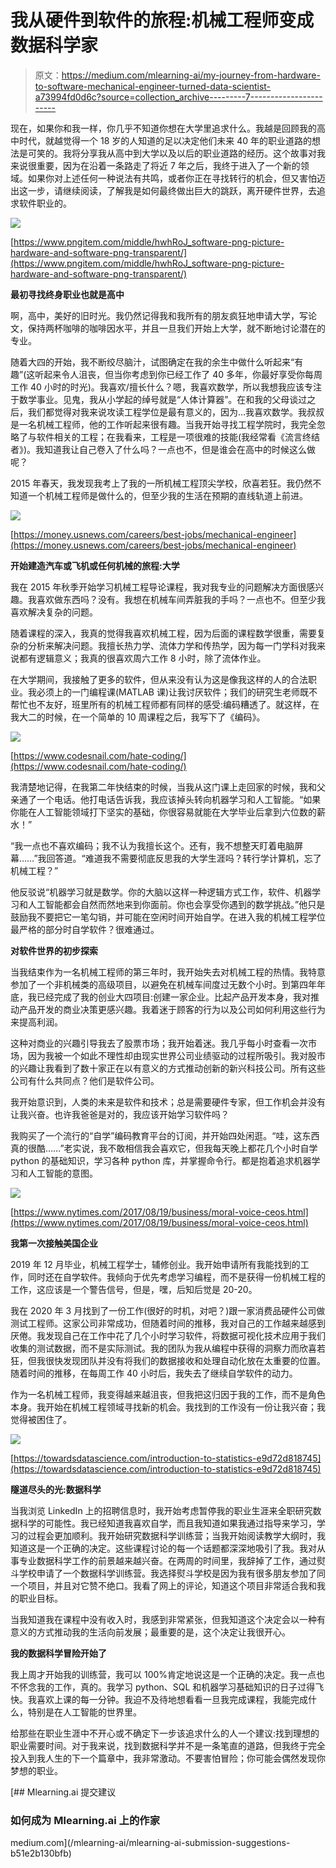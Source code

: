 # 我从硬件到软件的旅程:机械工程师变成数据科学家

> 原文：<https://medium.com/mlearning-ai/my-journey-from-hardware-to-software-mechanical-engineer-turned-data-scientist-a73994fd0d6c?source=collection_archive---------7----------------------->

现在，如果你和我一样，你几乎不知道你想在大学里追求什么。我越是回顾我的高中时代，就越觉得一个 18 岁的人知道的足以决定他们未来 40 年的职业道路的想法是可笑的。我将分享我从高中到大学以及以后的职业道路的经历。这个故事对我来说很重要，因为在沿着一条路走了将近 7 年之后，我终于进入了一个新的领域。如果你对上述任何一种说法有共鸣，或者你正在寻找转行的机会，但又害怕迈出这一步，请继续阅读，了解我是如何最终做出巨大的跳跃，离开硬件世界，去追求软件职业的。

![](img/72fda7fb3e401947cf95671709a4f85a.png)

[https://www.pngitem.com/middle/hwhRoJ_software-png-picture-hardware-and-software-png-transparent/](https://www.pngitem.com/middle/hwhRoJ_software-png-picture-hardware-and-software-png-transparent/)

**最初寻找终身职业也就是高中**

啊，高中，美好的旧时光。我仍然记得我和我所有的朋友疯狂地申请大学，写论文，保持两杯咖啡的咖啡因水平，并且一旦我们开始上大学，就不断地讨论潜在的专业。

随着大四的开始，我不断绞尽脑汁，试图确定在我的余生中做什么听起来“有趣”(这听起来令人沮丧，但当你考虑到你已经工作了 40 多年，你最好享受你每周工作 40 小时的时光)。我喜欢/擅长什么？嗯，我喜欢数学，所以我想我应该专注于数学事业。见鬼，我从小学起的绰号就是“人体计算器”。在和我的父母谈过之后，我们都觉得对我来说攻读工程学位是最有意义的，因为…我喜欢数学。我叔叔是一名机械工程师，他的工作听起来很有趣。当我开始寻找工程学院时，我完全忽略了与软件相关的工程；在我看来，工程是一项很难的技能(我经常看《流言终结者》)。我知道我让自己卷入了什么吗？一点也不，但是谁会在高中的时候这么做呢？

2015 年春天，我发现我考上了我的一所机械工程顶尖学校，欣喜若狂。我仍然不知道一个机械工程师是做什么的，但至少我的生活在预期的直线轨道上前进。

![](img/7b02f5b577437c77a1dd9c8184fdb778.png)

[https://money.usnews.com/careers/best-jobs/mechanical-engineer](https://money.usnews.com/careers/best-jobs/mechanical-engineer)

**开始建造汽车或飞机或任何机械的旅程:大学**

我在 2015 年秋季开始学习机械工程导论课程，我对我专业的问题解决方面很感兴趣。我喜欢做东西吗？没有。我想在机械车间弄脏我的手吗？一点也不。但至少我喜欢解决复杂的问题。

随着课程的深入，我真的觉得我喜欢机械工程，因为后面的课程数学很重，需要复杂的分析来解决问题。我擅长热力学、流体力学和传热学，因为每一门学科对我来说都有逻辑意义；我真的很喜欢周六工作 8 小时，除了流体作业。

在大学期间，我接触了更多的软件，但从来没有认为这是像我这样的人的合法职业。我必须上的一门编程课(MATLAB 课)让我讨厌软件；我们的研究生老师既不帮忙也不友好，班里所有的机械工程师都有同样的感受:编码糟透了。就这样，在我大二的时候，在一个简单的 10 周课程之后，我写下了《编码》。

![](img/9472a5397c366062abedd81470162b49.png)

[https://www.codesnail.com/hate-coding/](https://www.codesnail.com/hate-coding/)

我清楚地记得，在我第二年快结束的时候，当我从这门课上走回家的时候，我和父亲通了一个电话。他打电话告诉我，我应该掉头转向机器学习和人工智能。“如果你能在人工智能领域打下坚实的基础，你很容易就能在大学毕业后拿到六位数的薪水！”

“我一点也不喜欢编码；我不认为我擅长这个。还有，我不想整天盯着电脑屏幕……”我回答道。“难道我不需要彻底反思我的大学生涯吗？转行学计算机，忘了机械工程？”

他反驳说“机器学习就是数学。你的大脑以这样一种逻辑方式工作，软件、机器学习和人工智能都会自然而然地来到你面前。你也会享受你遇到的数学挑战。”他只是鼓励我不要把它一笔勾销，并可能在空闲时间开始自学。在进入我的机械工程学位最严格的部分时自学软件？很难通过。

**对软件世界的初步探索**

当我结束作为一名机械工程师的第三年时，我开始失去对机械工程的热情。我特意参加了一个非机械类的高级项目，以避免在机械车间度过无数个小时。到第四年年底，我已经完成了我的创业大四项目:创建一家企业。比起产品开发本身，我对推动产品开发的商业决策更感兴趣。我着迷于顾客的行为以及公司如何利用这些行为来提高利润。

这种对商业的兴趣引导我去了股票市场；我开始着迷。我几乎每小时查看一次市场，因为我被一个如此不理性却由现实世界公司业绩驱动的过程所吸引。我对股市的兴趣让我看到了数十家正在以有意义的方式推动创新的新兴科技公司。所有这些公司有什么共同点？他们是软件公司。

我开始意识到，人类的未来是软件和技术；总是需要硬件专家，但工作机会并没有让我兴奋。也许我爸爸是对的，我应该开始学习软件吗？

我购买了一个流行的“自学”编码教育平台的订阅，并开始四处闲逛。“哇，这东西真的很酷……”老实说，我不敢相信我会喜欢它，但我每天晚上都花几个小时自学 python 的基础知识，学习各种 python 库，并掌握命令行。都是抱着追求机器学习和人工智能的意图。

![](img/cacebe23f68720db38c18ec8eba70818.png)

[https://www.nytimes.com/2017/08/19/business/moral-voice-ceos.html](https://www.nytimes.com/2017/08/19/business/moral-voice-ceos.html)

**我第一次接触美国企业**

2019 年 12 月毕业，机械工程学士，辅修创业。我开始申请所有我能找到的工作，同时还在自学软件。我倾向于优先考虑学习编程，而不是获得一份机械工程的工作，这应该是一个警告信号，但是，嘿，后知后觉是 20-20。

我在 2020 年 3 月找到了一份工作(很好的时机，对吧？)跟一家消费品硬件公司做测试工程师。这家公司非常成功，但随着时间的推移，我对自己的工作越来越感到厌倦。我发现自己在工作中花了几个小时学习软件，将数据可视化技术应用于我们收集的测试数据，而不是实际测试。我的团队为我从编程中获得的洞察力而欣喜若狂，但我很快发现团队并没有将我们的数据接收和处理自动化放在太重要的位置。随着时间的推移，在每周工作 40 小时后，我失去了继续自学软件的动力。

作为一名机械工程师，我变得越来越沮丧，但我把这归因于我的工作，而不是角色本身。我开始在机械工程领域寻找新的机会。我找到的工作没有一份让我兴奋；我觉得被困住了。

![](img/926f8d68b138c9dc4356f14fd82b011e.png)

[https://towardsdatascience.com/introduction-to-statistics-e9d72d818745](https://towardsdatascience.com/introduction-to-statistics-e9d72d818745)

**隧道尽头的光:数据科学**

当我浏览 LinkedIn 上的招聘信息时，我开始考虑暂停我的职业生涯来全职研究数据科学的可能性。我已经知道我喜欢自学，而且我知道如果我通过指导来学习，学习的过程会更加顺利。我开始研究数据科学训练营；当我开始阅读教学大纲时，我知道这是一个正确的决定。这些课程讨论的每一个话题都深深地吸引了我。我对从事专业数据科学工作的前景越来越兴奋。在两周的时间里，我辞掉了工作，通过熨斗学校申请了一个数据科学训练营。我选择熨斗学校是因为我有很多朋友参加了同一个项目，并且对它赞不绝口。我看了网上的评论，知道这个项目非常适合我和我的职业目标。

当我知道我在课程中没有收入时，我感到非常紧张，但我知道这个决定会以一种有意义的方式推动我的生活向前发展；最重要的是，这个决定让我很开心。

**我的数据科学冒险开始了**

我上周才开始我的训练营，我可以 100%肯定地说这是一个正确的决定。我一点也不怀念我的工作，真的。我学习 python、SQL 和机器学习基础知识的日子过得飞快。我喜欢上课的每一分钟。我迫不及待地想看看一旦我完成课程，我能完成什么，特别是在人工智能的世界里。

给那些在职业生涯中不开心或不确定下一步该追求什么的人一个建议:找到理想的职业需要时间。对于我来说，找到数据科学并不是一条笔直的道路，但我终于完全投入到我人生的下一个篇章中，我非常激动。不要害怕冒险；你可能会偶然发现你梦想的职业。

[](/mlearning-ai/mlearning-ai-submission-suggestions-b51e2b130bfb) [## Mlearning.ai 提交建议

### 如何成为 Mlearning.ai 上的作家

medium.com](/mlearning-ai/mlearning-ai-submission-suggestions-b51e2b130bfb)